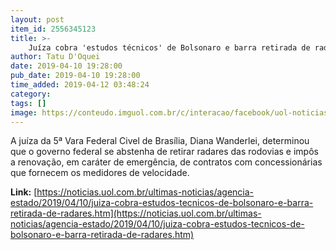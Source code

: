 ```yaml
---
layout: post
item_id: 2556345123
title: >-
    Juíza cobra 'estudos técnicos' de Bolsonaro e barra retirada de radares
author: Tatu D'Oquei
date: 2019-04-10 19:28:00
pub_date: 2019-04-10 19:28:00
time_added: 2019-04-12 03:48:24
category: 
tags: []
image: https://conteudo.imguol.com.br/c/interacao/facebook/uol-noticias-600px.jpg
---
```


A juíza da 5ª Vara Federal Civel de Brasília, Diana Wanderlei, determinou que o governo federal se abstenha de retirar radares das rodovias e impôs a renovação, em caráter de emergência, de contratos com concessionárias que fornecem os medidores de velocidade.

**Link:** [https://noticias.uol.com.br/ultimas-noticias/agencia-estado/2019/04/10/juiza-cobra-estudos-tecnicos-de-bolsonaro-e-barra-retirada-de-radares.htm](https://noticias.uol.com.br/ultimas-noticias/agencia-estado/2019/04/10/juiza-cobra-estudos-tecnicos-de-bolsonaro-e-barra-retirada-de-radares.htm)

